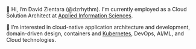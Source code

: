 👋 Hi, I’m David Zientara (@dzrhythm). I'm currently employed as a Cloud Solution Architect
at [Applied Information Sciences](https://www.ais.com/).

👀 I’m interested in cloud-native application architecture and development, domain-driven design,
containers and [Kubernetes](https://kubernetes.io/), DevOps, AI/ML, and Cloud technologies.

<!---
dzrhythm/dzrhythm is a ✨ special ✨ repository because its `README.md` (this file) appears on your GitHub profile.
You can click the Preview link to take a look at your changes.
--->
